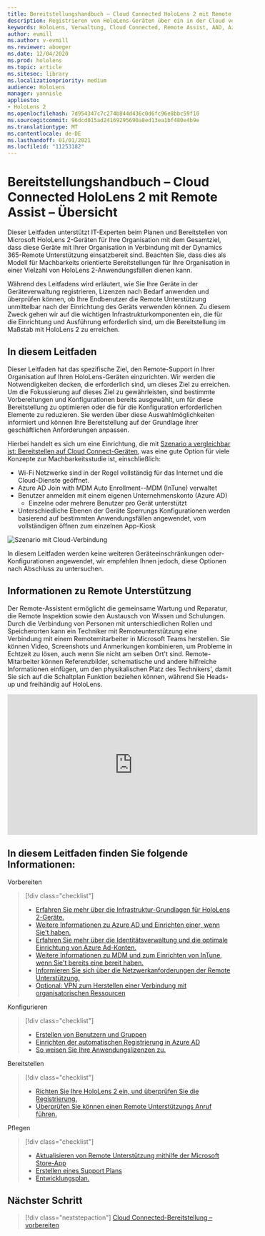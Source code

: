 ```yaml
---
title: Bereitstellungshandbuch – Cloud Connected HoloLens 2 mit Remote Assist – Übersicht
description: Registrieren von HoloLens-Geräten über ein in der Cloud verbundenes Netzwerk
keywords: HoloLens, Verwaltung, Cloud Connected, Remote Assist, AAD, Azure AD, MDM, Verwaltung mobiler Geräte
author: evmill
ms.author: v-evmill
ms.reviewer: aboeger
ms.date: 12/04/2020
ms.prod: hololens
ms.topic: article
ms.sitesec: library
ms.localizationpriority: medium
audience: HoloLens
manager: yannisle
appliesto:
- HoloLens 2
ms.openlocfilehash: 7d954347c7c274b844d436c0d6fc96e8bbc59f10
ms.sourcegitcommit: 96dcd015ad24169295690a8ed13ea1bf480e4b9e
ms.translationtype: MT
ms.contentlocale: de-DE
ms.lasthandoff: 01/01/2021
ms.locfileid: "11253182"
---
```

# Bereitstellungshandbuch – Cloud Connected HoloLens 2 mit Remote Assist – Übersicht

Dieser Leitfaden unterstützt IT-Experten beim Planen und Bereitstellen von Microsoft HoloLens 2-Geräten für Ihre Organisation mit dem Gesamtziel, dass diese Geräte mit Ihrer Organisation in Verbindung mit der Dynamics 365-Remote Unterstützung einsatzbereit sind. Beachten Sie, dass dies als Modell für Machbarkeits orientierte Bereitstellungen für Ihre Organisation in einer Vielzahl von HoloLens 2-Anwendungsfällen dienen kann.

Während des Leitfadens wird erläutert, wie Sie Ihre Geräte in der Geräteverwaltung registrieren, Lizenzen nach Bedarf anwenden und überprüfen können, ob Ihre Endbenutzer die Remote Unterstützung unmittelbar nach der Einrichtung des Geräts verwenden können. Zu diesem Zweck gehen wir auf die wichtigen Infrastrukturkomponenten ein, die für die Einrichtung und Ausführung erforderlich sind, um die Bereitstellung im Maßstab mit HoloLens 2 zu erreichen.

## In diesem Leitfaden

Dieser Leitfaden hat das spezifische Ziel, den Remote-Support in Ihrer Organisation auf Ihren HoloLens-Geräten einzurichten. Wir werden die Notwendigkeiten decken, die erforderlich sind, um dieses Ziel zu erreichen. Um die Fokussierung auf dieses Ziel zu gewährleisten, sind bestimmte Vorbereitungen und Konfigurationen bereits ausgewählt, um für diese Bereitstellung zu optimieren oder die für die Konfiguration erforderlichen Elemente zu reduzieren. Sie werden über diese Auswahlmöglichkeiten informiert und können Ihre Bereitstellung auf der Grundlage ihrer geschäftlichen Anforderungen anpassen.

Hierbei handelt es sich um eine Einrichtung, die mit [Szenario a vergleichbar ist: Bereitstellen auf Cloud Connect-Geräten](https://docs.microsoft.com/hololens/common-scenarios#scenario-a), was eine gute Option für viele Konzepte zur Machbarkeitsstudie ist, einschließlich:

- Wi-Fi Netzwerke sind in der Regel vollständig für das Internet und die Cloud-Dienste geöffnet.
- Azure AD Join with MDM Auto Enrollment--MDM (InTune) verwaltet
- Benutzer anmelden mit einem eigenen Unternehmenskonto (Azure AD)
  - Einzelne oder mehrere Benutzer pro Gerät unterstützt
- Unterschiedliche Ebenen der Geräte Sperrungs Konfigurationen werden basierend auf bestimmten Anwendungsfällen angewendet, vom vollständigen öffnen zum einzelnen App-Kiosk

![Szenario mit Cloud-Verbindung](./images/cloud-connected-deployment-chart.png)

In diesem Leitfaden werden keine weiteren Geräteeinschränkungen oder-Konfigurationen angewendet, wir empfehlen Ihnen jedoch, diese Optionen nach Abschluss zu untersuchen.

## Informationen zu Remote Unterstützung

Der Remote-Assistent ermöglicht die gemeinsame Wartung und Reparatur, die Remote Inspektion sowie den Austausch von Wissen und Schulungen. Durch die Verbindung von Personen mit unterschiedlichen Rollen und Speicherorten kann ein Techniker mit Remoteunterstützung eine Verbindung mit einem Remotemitarbeiter in Microsoft Teams herstellen. Sie können Video, Screenshots und Anmerkungen kombinieren, um Probleme in Echtzeit zu lösen, auch wenn Sie nicht am selben Ort&#39;t sind. Remote-Mitarbeiter können Referenzbilder, schematische und andere hilfreiche Informationen einfügen, um den physikalischen Platz des Technikers&#39;, damit Sie sich auf die Schaltplan Funktion beziehen können, während Sie Heads-up und freihändig auf HoloLens.

<iframe width="560" height="315" src="https://www.youtube.com/embed/d3YT8j0yYl0" frameborder="0" allow="accelerometer; autoplay; clipboard-write; encrypted-media; gyroscope; picture-in-picture" allowfullscreen></iframe>

## In diesem Leitfaden finden Sie folgende Informationen:

Vorbereiten

> [!div class="checklist"]
> - [Erfahren Sie mehr über die Infrastruktur-Grundlagen für HoloLens 2-Geräte.](hololens2-cloud-connected-prepare.md#infrastructure-essentials)
> - [Weitere Informationen zu Azure AD und Einrichten einer, wenn Sie&#39;t haben.](hololens2-cloud-connected-prepare.md#azure-active-directory)
> - [Erfahren Sie mehr über die Identitätsverwaltung und die optimale Einrichtung von Azure Ad-Konten.](hololens2-cloud-connected-prepare.md#identity-management)
> - [Weitere Informationen zu MDM und zum Einrichten von InTune, wenn Sie&#39;t bereits eine bereit haben.](hololens2-cloud-connected-prepare.md#mobile-device-management)
> - [Informieren Sie sich über die Netzwerkanforderungen der Remote Unterstützung.](hololens2-cloud-connected-prepare.md#network)
> - [Optional: VPN zum Herstellen einer Verbindung mit organisatorischen Ressourcen](/hololens2-cloud-connected-prepare.md#optional-connect-your-hololens-to-vpn)

Konfigurieren

> [!div class="checklist"]
> - [Erstellen von Benutzern und Gruppen](hololens2-cloud-connected-configure.md#azure-users-and-groups)
> - [Einrichten der automatischen Registrierung in Azure AD](hololens2-cloud-connected-configure.md#auto-enrollment-on-hololens-2)
> - [So weisen Sie Ihre Anwendungslizenzen zu.](hololens2-cloud-connected-configure.md#application-licenses)

Bereitstellen

> [!div class="checklist"]
> - [Richten Sie Ihre HoloLens 2 ein, und überprüfen Sie die Registrierung.](hololens2-cloud-connected-deploy.md#enrollment-validation)
> - [Überprüfen Sie können einen Remote Unterstützungs Anruf führen.](hololens2-cloud-connected-deploy.md#remote-assist-call-validation)

Pflegen

> [!div class="checklist"]
> - [Aktualisieren von Remote Unterstützung mithilfe der Microsoft Store-App](hololens2-cloud-connected-maintain.md#updates)
> - [Erstellen eines Support Plans](hololens2-cloud-connected-maintain.md#support-plan)
> - [Entwicklungsplan.](hololens2-cloud-connected-maintain.md#development-plan)

## Nächster Schritt

> [!div class="nextstepaction"]
> [Cloud Connected-Bereitstellung – vorbereiten](hololens2-cloud-connected-prepare.md)


